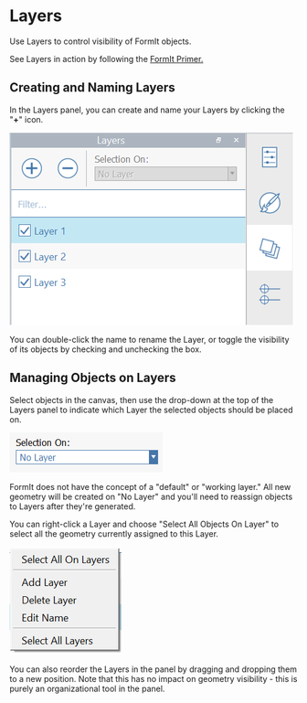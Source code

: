 # Layers

Use Layers to control visibility of FormIt objects. 

See Layers in action by following the [FormIt Primer.](https://windows.help.formit.autodesk.com/building-the-farnsworth-house/control-visibility-with-layers)

## Creating and Naming Layers

In the Layers panel, you can create and name your Layers by clicking the "**+**" icon. 

![](../.gitbook/assets/20191216-layers-panel-1.png)

You can double-click the name to rename the Layer, or toggle the visibility of its objects by checking and unchecking the box.

## Managing Objects on Layers

Select objects in the canvas, then use the drop-down at the top of the Layers panel to indicate which Layer the selected objects should be placed on. 

![](../.gitbook/assets/20191216-layers-panel-2.png)

FormIt does not have the concept of a "default" or "working layer." All new geometry will be created on "No Layer" and you'll need to reassign objects to Layers after they're generated.

You can right-click a Layer and choose "Select All Objects On Layer" to select all the geometry currently assigned to this Layer.

![](../.gitbook/assets/20191216-layers-panel-3.png)

You can also reorder the Layers in the panel by dragging and dropping them to a new position. Note that this has no impact on geometry visibility - this is purely an organizational tool in the panel.

